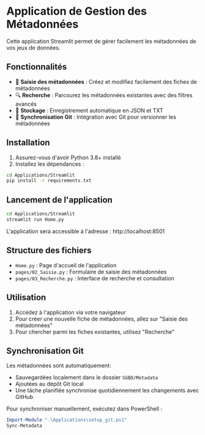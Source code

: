 # Application de Gestion des Métadonnées

Cette application Streamlit permet de gérer facilement les métadonnées de vos jeux de données.

## Fonctionnalités

- 📝 **Saisie des métadonnées** : Créez et modifiez facilement des fiches de métadonnées
- 🔍 **Recherche** : Parcourez les métadonnées existantes avec des filtres avancés
- 💾 **Stockage** : Enregistrement automatique en JSON et TXT
- 🔄 **Synchronisation Git** : Intégration avec Git pour versionner les métadonnées

## Installation

1. Assurez-vous d'avoir Python 3.8+ installé
2. Installez les dépendances :

```bash
cd Applications/Streamlit
pip install -r requirements.txt
```

## Lancement de l'application

```bash
cd Applications/Streamlit
streamlit run Home.py
```

L'application sera accessible à l'adresse : http://localhost:8501

## Structure des fichiers

- `Home.py` : Page d'accueil de l'application
- `pages/02_Saisie.py` : Formulaire de saisie des métadonnées
- `pages/03_Recherche.py` : Interface de recherche et consultation

## Utilisation

1. Accédez à l'application via votre navigateur
2. Pour créer une nouvelle fiche de métadonnées, allez sur "Saisie des métadonnées"
3. Pour chercher parmi les fiches existantes, utilisez "Recherche"

## Synchronisation Git

Les métadonnées sont automatiquement:
- Sauvegardées localement dans le dossier `SGBD/Metadata`
- Ajoutées au dépôt Git local
- Une tâche planifiée synchronise quotidiennement les changements avec GitHub

Pour synchroniser manuellement, exécutez dans PowerShell :
```powershell
Import-Module ".\Applications\setup_git.ps1"
Sync-Metadata
``` 
